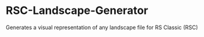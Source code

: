 # RSC-Landscape-Generator
Generates a visual representation of any landscape file for RS Classic (RSC)
